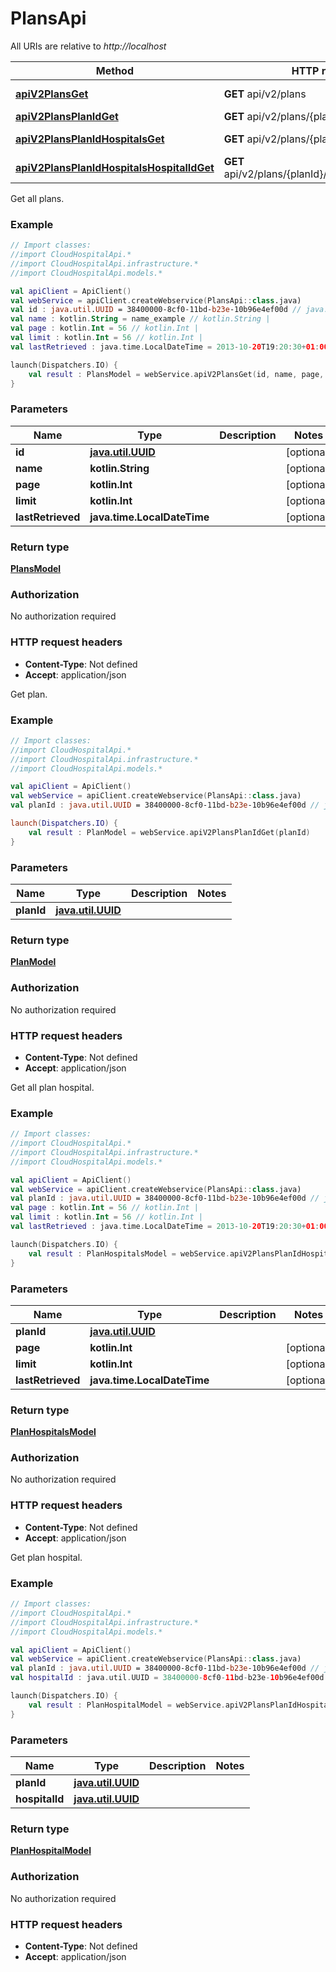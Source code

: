 # PlansApi

All URIs are relative to *http://localhost*

Method | HTTP request | Description
------------- | ------------- | -------------
[**apiV2PlansGet**](PlansApi.md#apiV2PlansGet) | **GET** api/v2/plans | Get all plans.
[**apiV2PlansPlanIdGet**](PlansApi.md#apiV2PlansPlanIdGet) | **GET** api/v2/plans/{planId} | Get plan.
[**apiV2PlansPlanIdHospitalsGet**](PlansApi.md#apiV2PlansPlanIdHospitalsGet) | **GET** api/v2/plans/{planId}/hospitals | Get all plan hospital.
[**apiV2PlansPlanIdHospitalsHospitalIdGet**](PlansApi.md#apiV2PlansPlanIdHospitalsHospitalIdGet) | **GET** api/v2/plans/{planId}/hospitals/{hospitalId} | Get plan hospital.



Get all plans.

### Example
```kotlin
// Import classes:
//import CloudHospitalApi.*
//import CloudHospitalApi.infrastructure.*
//import CloudHospitalApi.models.*

val apiClient = ApiClient()
val webService = apiClient.createWebservice(PlansApi::class.java)
val id : java.util.UUID = 38400000-8cf0-11bd-b23e-10b96e4ef00d // java.util.UUID | 
val name : kotlin.String = name_example // kotlin.String | 
val page : kotlin.Int = 56 // kotlin.Int | 
val limit : kotlin.Int = 56 // kotlin.Int | 
val lastRetrieved : java.time.LocalDateTime = 2013-10-20T19:20:30+01:00 // java.time.LocalDateTime | 

launch(Dispatchers.IO) {
    val result : PlansModel = webService.apiV2PlansGet(id, name, page, limit, lastRetrieved)
}
```

### Parameters

Name | Type | Description  | Notes
------------- | ------------- | ------------- | -------------
 **id** | [**java.util.UUID**](.md)|  | [optional]
 **name** | **kotlin.String**|  | [optional]
 **page** | **kotlin.Int**|  | [optional]
 **limit** | **kotlin.Int**|  | [optional]
 **lastRetrieved** | **java.time.LocalDateTime**|  | [optional]

### Return type

[**PlansModel**](PlansModel.md)

### Authorization

No authorization required

### HTTP request headers

 - **Content-Type**: Not defined
 - **Accept**: application/json


Get plan.

### Example
```kotlin
// Import classes:
//import CloudHospitalApi.*
//import CloudHospitalApi.infrastructure.*
//import CloudHospitalApi.models.*

val apiClient = ApiClient()
val webService = apiClient.createWebservice(PlansApi::class.java)
val planId : java.util.UUID = 38400000-8cf0-11bd-b23e-10b96e4ef00d // java.util.UUID | 

launch(Dispatchers.IO) {
    val result : PlanModel = webService.apiV2PlansPlanIdGet(planId)
}
```

### Parameters

Name | Type | Description  | Notes
------------- | ------------- | ------------- | -------------
 **planId** | [**java.util.UUID**](.md)|  |

### Return type

[**PlanModel**](PlanModel.md)

### Authorization

No authorization required

### HTTP request headers

 - **Content-Type**: Not defined
 - **Accept**: application/json


Get all plan hospital.

### Example
```kotlin
// Import classes:
//import CloudHospitalApi.*
//import CloudHospitalApi.infrastructure.*
//import CloudHospitalApi.models.*

val apiClient = ApiClient()
val webService = apiClient.createWebservice(PlansApi::class.java)
val planId : java.util.UUID = 38400000-8cf0-11bd-b23e-10b96e4ef00d // java.util.UUID | 
val page : kotlin.Int = 56 // kotlin.Int | 
val limit : kotlin.Int = 56 // kotlin.Int | 
val lastRetrieved : java.time.LocalDateTime = 2013-10-20T19:20:30+01:00 // java.time.LocalDateTime | 

launch(Dispatchers.IO) {
    val result : PlanHospitalsModel = webService.apiV2PlansPlanIdHospitalsGet(planId, page, limit, lastRetrieved)
}
```

### Parameters

Name | Type | Description  | Notes
------------- | ------------- | ------------- | -------------
 **planId** | [**java.util.UUID**](.md)|  |
 **page** | **kotlin.Int**|  | [optional]
 **limit** | **kotlin.Int**|  | [optional]
 **lastRetrieved** | **java.time.LocalDateTime**|  | [optional]

### Return type

[**PlanHospitalsModel**](PlanHospitalsModel.md)

### Authorization

No authorization required

### HTTP request headers

 - **Content-Type**: Not defined
 - **Accept**: application/json


Get plan hospital.

### Example
```kotlin
// Import classes:
//import CloudHospitalApi.*
//import CloudHospitalApi.infrastructure.*
//import CloudHospitalApi.models.*

val apiClient = ApiClient()
val webService = apiClient.createWebservice(PlansApi::class.java)
val planId : java.util.UUID = 38400000-8cf0-11bd-b23e-10b96e4ef00d // java.util.UUID | 
val hospitalId : java.util.UUID = 38400000-8cf0-11bd-b23e-10b96e4ef00d // java.util.UUID | 

launch(Dispatchers.IO) {
    val result : PlanHospitalModel = webService.apiV2PlansPlanIdHospitalsHospitalIdGet(planId, hospitalId)
}
```

### Parameters

Name | Type | Description  | Notes
------------- | ------------- | ------------- | -------------
 **planId** | [**java.util.UUID**](.md)|  |
 **hospitalId** | [**java.util.UUID**](.md)|  |

### Return type

[**PlanHospitalModel**](PlanHospitalModel.md)

### Authorization

No authorization required

### HTTP request headers

 - **Content-Type**: Not defined
 - **Accept**: application/json


